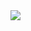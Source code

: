 <a href="https://portal.azure.com/#create/Microsoft.Template/uri/https%3A%2F%2Fraw.githubusercontent.com%2Fbakhtyarkf%2FBICC_ARM_Templates%2Fmaster%2FbiccWebApp%2FWebSite.json" target="_blank">
    <img src="http://azuredeploy.net/deploybutton.png"/>
    </a>
